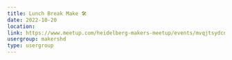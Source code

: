 ```yaml
---
title: Lunch Break Make 🛠️
date: 2022-10-20
location: 
link: https://www.meetup.com/heidelberg-makers-meetup/events/mvqjtsydcnbbc/
usergroup: makershd
type: usergroup
---
```

